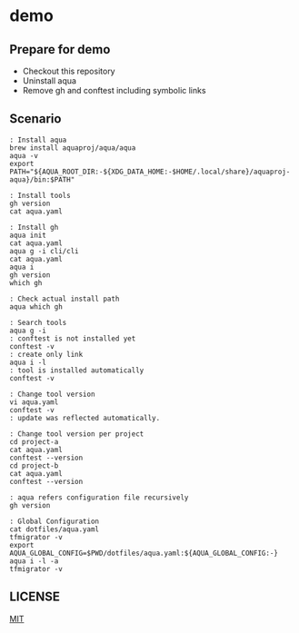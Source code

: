 # demo

## Prepare for demo

* Checkout this repository
* Uninstall aqua
* Remove gh and conftest including symbolic links

## Scenario

```
: Install aqua
brew install aquaproj/aqua/aqua
aqua -v
export PATH="${AQUA_ROOT_DIR:-${XDG_DATA_HOME:-$HOME/.local/share}/aquaproj-aqua}/bin:$PATH"

: Install tools
gh version
cat aqua.yaml

: Install gh
aqua init
cat aqua.yaml
aqua g -i cli/cli
cat aqua.yaml
aqua i
gh version
which gh

: Check actual install path
aqua which gh

: Search tools
aqua g -i
: conftest is not installed yet
conftest -v
: create only link
aqua i -l
: tool is installed automatically
conftest -v

: Change tool version
vi aqua.yaml
conftest -v
: update was reflected automatically.

: Change tool version per project
cd project-a
cat aqua.yaml
conftest --version
cd project-b
cat aqua.yaml
conftest --version

: aqua refers configuration file recursively
gh version

: Global Configuration
cat dotfiles/aqua.yaml
tfmigrator -v
export AQUA_GLOBAL_CONFIG=$PWD/dotfiles/aqua.yaml:${AQUA_GLOBAL_CONFIG:-}
aqua i -l -a
tfmigrator -v
```

## LICENSE

[MIT](LICENSE)
